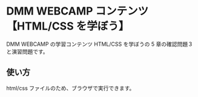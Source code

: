 # DMM WEBCAMP コンテンツ【HTML/CSS を学ぼう】

DMM WEBCAMP の学習コンテンツ HTML/CSS を学ぼうの 5 章の確認問題３と演習問題です。

## 使い方

html/css ファイルのため、ブラウザで実行できます。

